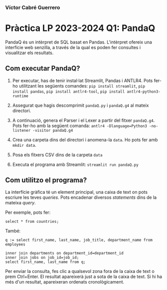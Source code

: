 ### Víctor Cabré Guerrero
# Pràctica LP 2023-2024 Q1: PandaQ

PandaQ és un intèrpret de SQL basat en Pandas. L'intèrpret ofereix una interfície web senzilla, a través de la qual es poden fer consultes i visualitzar els resultats.


## Com executar PandaQ?
1. Per executar, has de tenir instal·lat Streamlit, Pandas i ANTLR4. Pots fer-ho utilitzant les següents comandes:
`pip install streamlit`, `pip install pandas`, `pip install antlr4-tool`, `pip install antlr4-python3-runtime`

2. Assegurat que hagis descomprimit `pandaQ.py` i `pandaQ.g4` al mateix directori.

3. A continuació, genera el Parser i el Lexer a partir del fitxer `pandaQ.g4`. Pots fer-ho amb la següent comanda:
`antlr4 -Dlanguage=Python3 -no-listener -visitor pandaQ.g4`

4. Crea una carpeta dins del directori i anomena-la `data`. Ho pots fer amb `mkdir data`.

5. Posa els fitxers CSV dins de la carpeta `data`

6. Executa el programa amb Streamlit: `streamlit run pandaQ.py`


## Com utilitzo el programa?

La interfície gràfica té un element principal, una caixa de text on pots escriure les teves _queries_. Pots encadenar diversos _statements_ dins de la mateixa _query_.

Per exemple, pots fer:

    select * from countries;

També:

    q := select first_name, last_name, job_title, department_name from employees

    inner join departments on department_id=department_id
    inner join jobs on job_id=job_id;
    select first_name, last_name from q;

Per enviar la consulta, fes clic a qualsevol zona fora de la caixa de text o prem Ctrl+Enter. El resultat apareixerà just a sota de la caixa de text. Si hi ha més d'un resultat, apareixeran ordenats cronològicament.